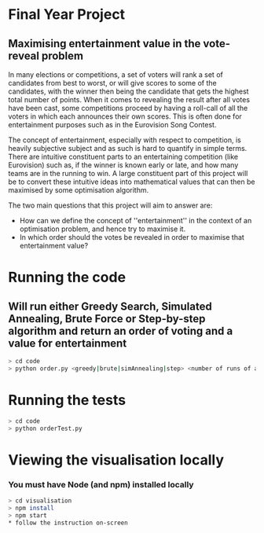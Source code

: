 # Final Year Project
## Maximising entertainment value in the vote-reveal problem

In many elections or competitions, a set of voters will rank a set of candidates from best to worst, or will give scores to some of the candidates, with the winner then being the candidate that gets the highest total number of points. When it comes to revealing the result after all votes have been cast, some competitions proceed by having a roll-call of all the voters in which each announces their own scores. This is often done for entertainment purposes such as in the Eurovision Song Contest.

The concept of entertainment, especially with respect to competition, is heavily subjective subject and as such is hard to quantify in simple terms. There are intuitive constituent parts to an entertaining competition (like Eurovision) such as, if the winner is known early or late, and how many teams are in the running to win. A large constituent part of this project will be to convert these intuitive ideas into mathematical values that can then be maximised by some optimisation algorithm. 

The two main questions that this project will aim to answer are:

- How can we define the concept of ''entertainment'' in the context of an optimisation problem, and hence try to maximise it.
- In which order should the votes be revealed in order to maximise that entertainment value?

# Running the code
## Will run either Greedy Search, Simulated Annealing, Brute Force or Step-by-step algorithm and return an order of voting and a value for entertainment
``` bash
> cd code
> python order.py <greedy|brute|simAnnealing|step> <number of runs of algorithm>
```

# Running the tests
``` bash
> cd code
> python orderTest.py
```

# Viewing the visualisation locally
### You must have Node (and npm) installed locally
``` bash
> cd visualisation
> npm install
> npm start
* follow the instruction on-screen
```
